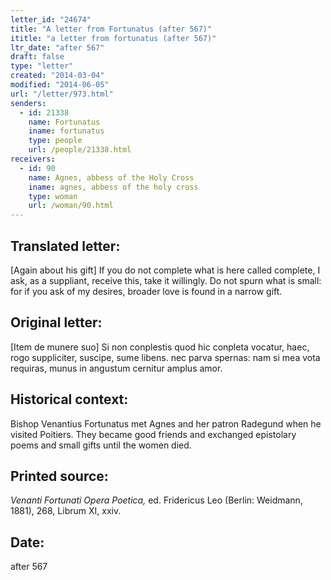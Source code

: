```yaml
---
letter_id: "24674"
title: "A letter from Fortunatus (after 567)"
ititle: "a letter from fortunatus (after 567)"
ltr_date: "after 567"
draft: false
type: "letter"
created: "2014-03-04"
modified: "2014-06-05"
url: "/letter/973.html"
senders:
  - id: 21338
    name: Fortunatus
    iname: fortunatus
    type: people
    url: /people/21338.html
receivers:
  - id: 90
    name: Agnes, abbess of the Holy Cross
    iname: agnes, abbess of the holy cross
    type: woman
    url: /woman/90.html
---
```

<h2> Translated letter:</h2>[Again about his gift]
If you do not complete what is here called complete,
I ask, as a suppliant, receive this, take it willingly.
Do not spurn what is small:  for if you ask of my desires,
broader love is found in a narrow gift.
<h2 class="mt-4"> Original letter:</h2>[Item de munere suo]
Si non conplestis quod hic conpleta vocatur,
haec, rogo suppliciter, suscipe, sume libens.
nec parva spernas:  nam si mea vota requiras,
munus in angustum cernitur amplus amor.
<h2 class="mt-4"> Historical context:</h2>Bishop Venantius Fortunatus met Agnes and her patron Radegund when he visited Poitiers. They became good friends and exchanged epistolary poems and small gifts until the women died.
<h2 class="mt-4"> Printed source:</h2><p><em>Venanti Fortunati Opera Poetica,</em> ed. Fridericus Leo (Berlin: Weidmann, 1881), 268, Librum XI, xxiv.</p><h2 class="mt-4"> Date:</h2>after 567